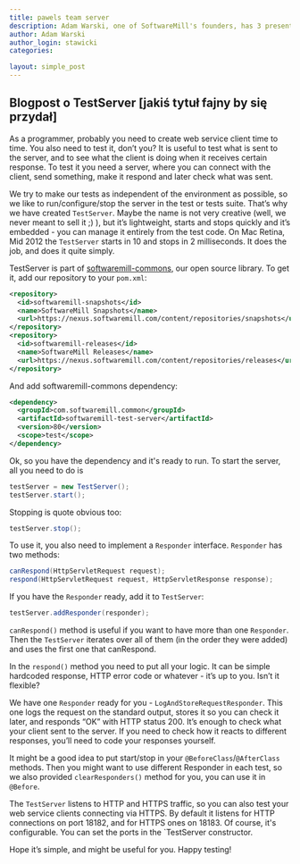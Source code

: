 ```yaml
---
title: pawels team server
description: Adam Warski, one of SoftwareMill's founders, has 3 presentations at JavaOne 2014. Here's a short sneak-peek of what he'll talk about.
author: Adam Warski
author_login: stawicki
categories:

layout: simple_post
---
```

Blogpost o TestServer [jakiś tytuł fajny by się przydał]
--------

As a programmer, probably you need to create web service client time to time. You also need to test it, don’t you? It is useful to test what is sent to the server, and to see what the client is doing when it receives certain response. To test it you need a server, where you can connect with the client, send something, make it respond and later check what was sent.

We try to make our tests as independent of the environment as possible, so we like to run/configure/stop the server in the test or tests suite. That’s why we have created `TestServer`. Maybe the name is not very creative (well, we never meant to sell it ;) ), but it’s lightweight, starts and stops quickly and it’s embedded - you can manage it entirely from the test code. On Mac Retina, Mid 2012 the `TestServer` starts in 10 and stops in 2 milliseconds. It does the job, and does it quite simply.

TestServer is part of [softwaremill-commons](https://github.com/softwaremill/softwaremill-common/tree/master/softwaremill-test/softwaremill-test-server), our open source library. To get it, add our repository to your `pom.xml`:

```xml
<repository>
  <id>softwaremill-snapshots</id>
  <name>SoftwareMill Snapshots</name>
  <url>https://nexus.softwaremill.com/content/repositories/snapshots</url>
</repository>
<repository>
  <id>softwaremill-releases</id>
  <name>SoftwareMill Releases</name>
  <url>https://nexus.softwaremill.com/content/repositories/releases</url>
</repository>
```

And add softwaremill-commons dependency:

```xml
<dependency>
  <groupId>com.softwaremill.common</groupId>
  <artifactId>softwaremill-test-server</artifactId>
  <version>80</version>
  <scope>test</scope>
</dependency>
```

Ok, so you have the dependency and it's ready to run. To start the server, all you need to do is 

```java
testServer = new TestServer();
testServer.start();
```

Stopping is quote obvious too:

```java
testServer.stop();
```

To use it, you also need to implement a `Responder` interface. `Responder` has two methods:

```java
canRespond(HttpServletRequest request);
respond(HttpServletRequest request, HttpServletResponse response);
```

If you have the `Responder` ready, add it to `TestServer`:

```java
testServer.addResponder(responder);
```

`canRespond()` method is useful if you want to have more than one `Responder`. Then the `TestServer` iterates over all of them (in the order they were added) and uses the first one that canRespond.

In the `respond()` method you need to put all your logic. It can be simple hardcoded response, HTTP error code or whatever - it’s up to you. Isn’t it flexible?

We have one `Responder` ready for you - `LogAndStoreRequestResponder`. This one logs the request on the standard output, stores it so you can check it later, and responds “OK” with HTTP status 200. It’s enough to check what your client sent to the server. If you need to check how it reacts to different responses, you’ll need to code your responses yourself.

It might be a good idea to put start/stop in your `@BeforeClass`/`@AfterClass` methods. Then you might want to use different Responder in each test, so we also provided `clearResponders()` method for you, you can use it in `@Before`.

The `TestServer` listens to HTTP and HTTPS traffic, so you can also test your web service clients connecting via HTTPS. By default it listens for HTTP connections on port 18182, and for HTTPS ones on 18183. Of course, it's configurable. You can set the ports in the `TestServer constructor.

Hope it’s simple, and might be useful for you. Happy testing!

